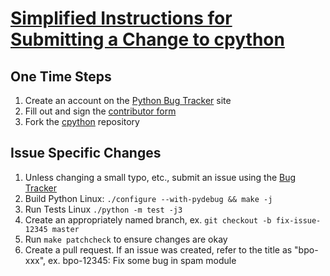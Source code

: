 # [Simplified Instructions for Submitting a Change to cpython](https://devguide.python.org/)

## One Time Steps

1. Create an account on the [Python Bug Tracker](https://bugs.python.org/user?@template=register) site
2. Fill out and sign the [contributor form](https://www.python.org/psf/contrib/contrib-form/)
3. Fork the [cpython](https://github.com/python/cpython.git) repository

## Issue Specific Changes

1. Unless changing a small typo, etc., submit an issue using the [Bug Tracker](https://bugs.python.org/)
2. Build Python
Linux: ```./configure --with-pydebug && make -j```
3. Run Tests
Linux ```./python -m test -j3```
4. Create an appropriately named branch, ex. ```git checkout -b fix-issue-12345 master```
5. Run ```make patchcheck``` to ensure changes are okay
6. Create a pull request. If an issue was created, refer to the title as "bpo-xxx", ex. bpo-12345: Fix some bug in spam module

